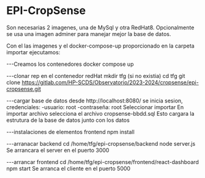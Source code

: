 # EPI-CropSense


Son necesarias 2 imagenes, una de MySql y otra RedHat8. Opcionalmente se usa una imagen adminer para manejar mejor la base de datos.

Con el las imagenes y el docker-compose-up proporcionado en la carpeta importar ejecutamos:

---Creamos los contenedores
    docker compose up

---clonar rep en el contenedor redHat
    mkdir tfg (si no existia)
    cd tfg
	git clone https://gitlab.com/HP-SCDS/Observatorio/2023-2024/cropsense/epi-cropsense.git

---cargar base de datos
    desde http://localhost:8080/
    se inicia sesion, credenciales:
        -usuario: root
        -contraseña: root
    Seleccionar importar
    En importar archivo selecciona el archivo cropsense-bbdd.sql
    Esto cargara la estrutura de la base de datos junto con los datos 

---instalaciones de elementos frontend
	npm install


---arranacar backend
	cd /home/tfg/epi-cropsense/backend
	node server.js
Se arrancara el server en el puerto 3000

---arrancar frontend
	cd /home/tfg/epi-cropsense/frontend/react-dashboard
	npm start
Se arranca el cliente en el puerto 5000
